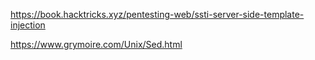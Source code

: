 
https://book.hacktricks.xyz/pentesting-web/ssti-server-side-template-injection

https://www.grymoire.com/Unix/Sed.html